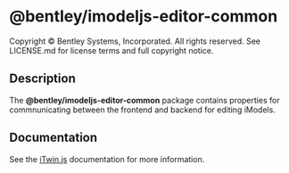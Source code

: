 # @bentley/imodeljs-editor-common

Copyright © Bentley Systems, Incorporated. All rights reserved. See LICENSE.md for license terms and full copyright notice.

## Description

The __@bentley/imodeljs-editor-common__ package contains properties for commnunicating between the frontend and backend for editing iModels.

## Documentation

See the [iTwin.js](https://www.itwinjs.org) documentation for more information.
